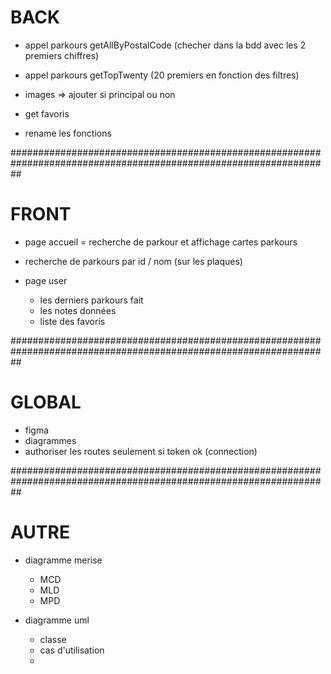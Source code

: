 # BACK

- appel parkours getAllByPostalCode (checher dans la bdd avec les 2 premiers chiffres)
- appel parkours getTopTwenty (20 premiers en fonction des filtres)

- images => ajouter si principal ou non
- get favoris
- rename les fonctions

##################################################################################################################

# FRONT

- page accueil = recherche de parkour et affichage cartes parkours
- recherche de parkours par id / nom (sur les plaques)

- page user
  - les derniers parkours fait
  - les notes données
  - liste des favoris

##################################################################################################################

# GLOBAL

- figma
- diagrammes
- authoriser les routes seulement si token ok (connection)

##################################################################################################################

# AUTRE

- diagramme merise

  - MCD
  - MLD
  - MPD

- diagramme uml
  - classe
  - cas d'utilisation
  -
